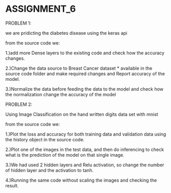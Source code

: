 # ASSIGNMENT_6

PROBLEM 1:

we are pridicting the diabetes disease using the keras api 

from the source code we:

1.)add more Dense layers to the existing code and check how the accuracy changes.

2.)Change the data source to Breast Cancer dataset * available in the source code folder and make required changes and Report accuracy of the model.

3.)Normalize the data before feeding the data to the model and check how the normalization change the accuracy of the model

PROBLEM 2:

Using Image Classification on the hand written digits data set with mnist

from the source code we:

1.)Plot the loss and accuracy for both training data and validation data using the history object in the source code.

2.)Plot one of the images in the test data, and then do inferencing to check what is the prediction of the model on that single image.

3.)We had used 2 hidden layers and Relu activation, so change the number of hidden layer and the activation to tanh.

4.)Running the same code without scaling the images and checking the result.
